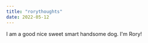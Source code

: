 ```yaml
---
title: "rorythoughts"
date: 2022-05-12
---
```

I am a good nice sweet smart handsome dog. I'm Rory!
